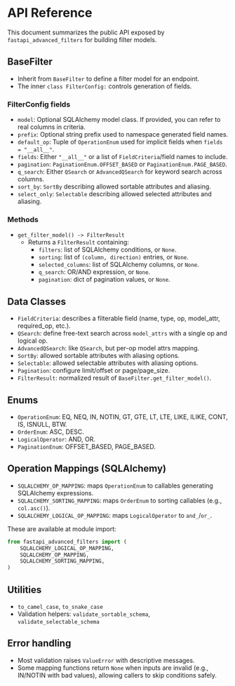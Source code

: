 # API Reference

This document summarizes the public API exposed by `fastapi_advanced_filters` for building filter models.

## BaseFilter

- Inherit from `BaseFilter` to define a filter model for an endpoint.
- The inner `class FilterConfig:` controls generation of fields.

### FilterConfig fields

- `model`: Optional SQLAlchemy model class. If provided, you can refer to real columns in criteria.
- `prefix`: Optional string prefix used to namespace generated field names.
- `default_op`: Tuple of `OperationEnum` used for implicit fields when `fields = "__all__"`.
- `fields`: Either `"__all__"` or a list of `FieldCriteria`/field names to include.
- `pagination`: `PaginationEnum.OFFSET_BASED` or `PaginationEnum.PAGE_BASED`.
- `q_search`: Either `QSearch` or `AdvancedQSearch` for keyword search across columns.
- `sort_by`: `SortBy` describing allowed sortable attributes and aliasing.
- `select_only`: `Selectable` describing allowed selected attributes and aliasing.

### Methods

- `get_filter_model() -> FilterResult`
  - Returns a `FilterResult` containing:
    - `filters`: list of SQLAlchemy conditions, or `None`.
    - `sorting`: list of `(column, direction)` entries, or `None`.
    - `selected_columns`: list of SQLAlchemy columns, or `None`.
    - `q_search`: OR/AND expression, or `None`.
    - `pagination`: dict of pagination values, or `None`.

## Data Classes

- `FieldCriteria`: describes a filterable field (name, type, op, model_attr, required_op, etc.).
- `QSearch`: define free-text search across `model_attrs` with a single op and logical op.
- `AdvancedQSearch`: like `QSearch`, but per-op model attrs mapping.
- `SortBy`: allowed sortable attributes with aliasing options.
- `Selectable`: allowed selectable attributes with aliasing options.
- `Pagination`: configure limit/offset or page/page_size.
- `FilterResult`: normalized result of `BaseFilter.get_filter_model()`.

## Enums

- `OperationEnum`: EQ, NEQ, IN, NOTIN, GT, GTE, LT, LTE, LIKE, ILIKE, CONT, IS, ISNULL, BTW.
- `OrderEnum`: ASC, DESC.
- `LogicalOperator`: AND, OR.
- `PaginationEnum`: OFFSET_BASED, PAGE_BASED.

## Operation Mappings (SQLAlchemy)

- `SQLALCHEMY_OP_MAPPING`: maps `OperationEnum` to callables generating SQLAlchemy expressions.
- `SQLALCHEMY_SORTING_MAPPING`: maps `OrderEnum` to sorting callables (e.g., `col.asc()`).
- `SQLALCHEMY_LOGICAL_OP_MAPPING`: maps `LogicalOperator` to `and_`/`or_`.

These are available at module import:

```python
from fastapi_advanced_filters import (
    SQLALCHEMY_LOGICAL_OP_MAPPING,
    SQLALCHEMY_OP_MAPPING,
    SQLALCHEMY_SORTING_MAPPING,
)
```

## Utilities

- `to_camel_case`, `to_snake_case`
- Validation helpers: `validate_sortable_schema`, `validate_selectable_schema`

## Error handling

- Most validation raises `ValueError` with descriptive messages.
- Some mapping functions return `None` when inputs are invalid (e.g., IN/NOTIN with bad values), allowing callers to skip conditions safely.

